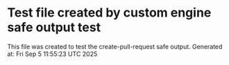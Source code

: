 # Test file created by custom engine safe output test
This file was created to test the create-pull-request safe output.
Generated at: Fri Sep  5 11:55:23 UTC 2025
